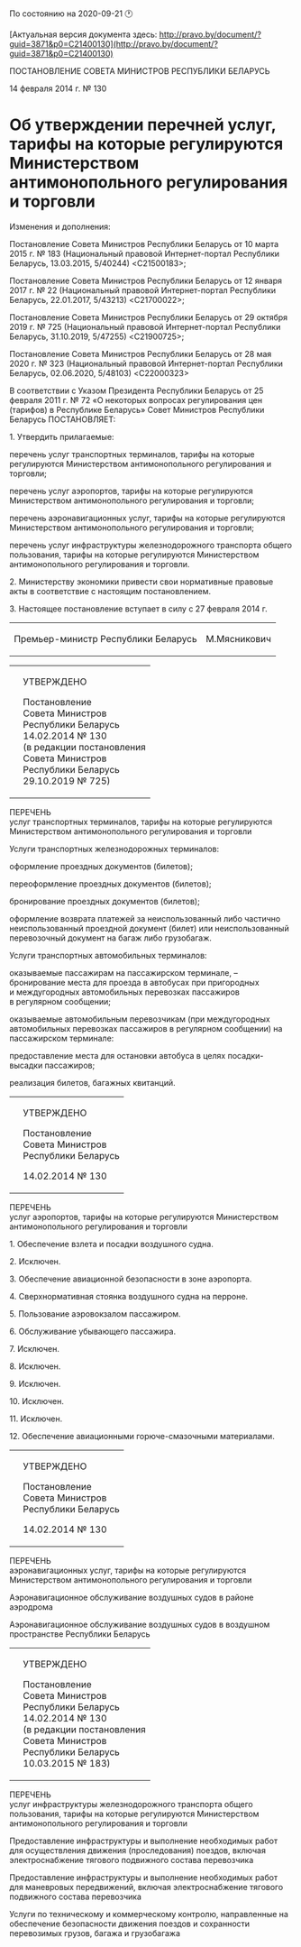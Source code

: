 По состоянию на 2020-09-21 &#x1F550;

[Актуальная версия документа здесь: http://pravo.by/document/?guid=3871&p0=C21400130](http://pravo.by/document/?guid=3871&p0=C21400130)

<p>ПОСТАНОВЛЕНИЕ СОВЕТА МИНИСТРОВ РЕСПУБЛИКИ БЕЛАРУСЬ</p>
<p>14 февраля 2014 г. № 130</p>
<h1>Об утверждении перечней услуг, тарифы на которые регулируются Министерством антимонопольного регулирования и торговли</h1>
<p>Изменения и дополнения:</p>
<p>Постановление Совета Министров Республики Беларусь от 10 марта 2015 г. № 183 (Национальный правовой Интернет-портал Республики Беларусь, 13.03.2015, 5/40244) &lt;C21500183&gt;;</p>
<p>Постановление Совета Министров Республики Беларусь от 12 января 2017 г. № 22 (Национальный правовой Интернет-портал Республики Беларусь, 22.01.2017, 5/43213) &lt;C21700022&gt;;</p>
<p>Постановление Совета Министров Республики Беларусь от 29 октября 2019 г. № 725 (Национальный правовой Интернет-портал Республики Беларусь, 31.10.2019, 5/47255) &lt;C21900725&gt;;</p>
<p>Постановление Совета Министров Республики Беларусь от 28 мая 2020 г. № 323 (Национальный правовой Интернет-портал Республики Беларусь, 02.06.2020, 5/48103) &lt;C22000323&gt;</p>
<p></p>
<p>В соответствии с Указом Президента Республики Беларусь от 25 февраля 2011 г. № 72 «О некоторых вопросах регулирования цен (тарифов) в Республике Беларусь» Совет Министров Республики Беларусь ПОСТАНОВЛЯЕТ:</p>
<p>1. Утвердить прилагаемые:</p>
<p>перечень услуг транспортных терминалов, тарифы на которые регулируются Министерством антимонопольного регулирования и торговли;</p>
<p>перечень услуг аэропортов, тарифы на которые регулируются Министерством антимонопольного регулирования и торговли;</p>
<p>перечень аэронавигационных услуг, тарифы на которые регулируются Министерством антимонопольного регулирования и торговли;</p>
<p>перечень услуг инфраструктуры железнодорожного транспорта общего пользования, тарифы на которые регулируются Министерством антимонопольного регулирования и торговли.</p>
<p>2. Министерству экономики привести свои нормативные правовые акты в соответствие с настоящим постановлением.</p>
<p>3. Настоящее постановление вступает в силу с 27 февраля 2014 г.</p>
<p></p>
<table><tr>
<td><p>Премьер-министр Республики Беларусь</p></td>
<td><p>М.Мясникович</p></td>
</tr></table>
<p></p>
<table><tr>
<td><p></p></td>
<td>
<p>УТВЕРЖДЕНО</p>
<p>Постановление <br>Совета Министров<br>Республики Беларусь<br>14.02.2014 № 130<br>(в редакции постановления <br>Совета Министров <br>Республики Беларусь<br>29.10.2019 № 725)</p>
</td>
</tr></table>
<p>ПЕРЕЧЕНЬ <br>услуг транспортных терминалов, тарифы на которые регулируются Министерством антимонопольного регулирования и торговли</p>
<p>Услуги транспортных железнодорожных терминалов:</p>
<p>оформление проездных документов (билетов);</p>
<p>переоформление проездных документов (билетов);</p>
<p>бронирование проездных документов (билетов);</p>
<p>оформление возврата платежей за неиспользованный либо частично неиспользованный проездной документ (билет) или неиспользованный перевозочный документ на багаж либо грузобагаж.</p>
<p>Услуги транспортных автомобильных терминалов:</p>
<p>оказываемые пассажирам на пассажирском терминале, – бронирование места для проезда в автобусах при пригородных и междугородных автомобильных перевозках пассажиров в регулярном сообщении;</p>
<p>оказываемые автомобильным перевозчикам (при междугородных автомобильных перевозках пассажиров в регулярном сообщении) на пассажирском терминале:</p>
<p>предоставление места для остановки автобуса в целях посадки-высадки пассажиров;</p>
<p>реализация билетов, багажных квитанций.</p>
<p></p>
<table><tr>
<td><p></p></td>
<td>
<p>УТВЕРЖДЕНО</p>
<p>Постановление <br>Совета Министров<br>Республики Беларусь</p>
<p>14.02.2014 № 130</p>
</td>
</tr></table>
<p>ПЕРЕЧЕНЬ<br>услуг аэропортов, тарифы на которые регулируются Министерством антимонопольного регулирования и торговли</p>
<p>1. Обеспечение взлета и посадки воздушного судна.</p>
<p>2. Исключен.</p>
<p>3. Обеспечение авиационной безопасности в зоне аэропорта.</p>
<p>4. Сверхнормативная стоянка воздушного судна на перроне.</p>
<p>5. Пользование аэровокзалом пассажиром.</p>
<p>6. Обслуживание убывающего пассажира.</p>
<p>7. Исключен.</p>
<p>8. Исключен.</p>
<p>9. Исключен.</p>
<p>10. Исключен.</p>
<p>11. Исключен.</p>
<p>12. Обеспечение авиационными горюче-смазочными материалами.</p>
<table><tr>
<td><p></p></td>
<td>
<p>УТВЕРЖДЕНО</p>
<p>Постановление <br>Совета Министров<br>Республики Беларусь</p>
<p>14.02.2014 № 130</p>
</td>
</tr></table>
<p>ПЕРЕЧЕНЬ<br>аэронавигационных услуг, тарифы на которые регулируются Министерством антимонопольного регулирования и торговли</p>
<p>Аэронавигационное обслуживание воздушных судов в районе аэродрома</p>
<p>Аэронавигационное обслуживание воздушных судов в воздушном пространстве Республики Беларусь</p>
<p></p>
<table><tr>
<td><p></p></td>
<td>
<p>УТВЕРЖДЕНО</p>
<p>Постановление <br>Совета Министров<br>Республики Беларусь<br>14.02.2014 № 130<br>(в редакции постановления <br>Совета Министров <br>Республики Беларусь<br>10.03.2015 № 183)</p>
</td>
</tr></table>
<p>ПЕРЕЧЕНЬ<br>услуг инфраструктуры железнодорожного транспорта общего пользования, тарифы на которые регулируются Министерством антимонопольного регулирования и торговли</p>
<p>Предоставление инфраструктуры и выполнение необходимых работ для осуществления движения (проследования) поездов, включая электроснабжение тягового подвижного состава перевозчика</p>
<p>Предоставление инфраструктуры и выполнение необходимых работ для маневровых передвижений, включая электроснабжение тягового подвижного состава перевозчика</p>
<p>Услуги по техническому и коммерческому контролю, направленные на обеспечение безопасности движения поездов и сохранности перевозимых грузов, багажа и грузобагажа</p>
<p></p>